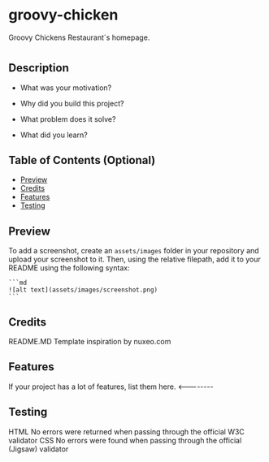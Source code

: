 # groovy-chicken
Groovy Chickens Restaurant´s homepage.

# <Groovy Chicken>

## Description

- What was your motivation?
  
- Why did you build this project? 
  
- What problem does it solve?
  
- What did you learn?

## Table of Contents (Optional)
  
- [Preview](#preview)
- [Credits](#credits)
- [Features](#features)
- [Testing](#testing)

## Preview 



To add a screenshot, create an `assets/images` folder in your repository and upload your screenshot to it. Then, using the relative filepath, add it to your README using the following syntax:

    ```md
    ![alt text](assets/images/screenshot.png)
    ```

## Credits
README.MD Template inspiration by nuxeo.com


## Features

If your project has a lot of features, list them here. <--------

## Testing


HTML
No errors were returned when passing through the official W3C validator
CSS
No errors were found when passing through the official (Jigsaw) validator
